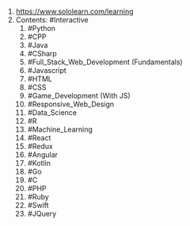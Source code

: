 1. https://www.sololearn.com/learning
2. Contents: #Interactive 
	1. #Python 
	2. #CPP 
	3. #Java 
	4. #CSharp 
	5. #Full_Stack_Web_Development (Fundamentals)
	6. #Javascript 
	7. #HTML 
	8. #CSS 
	9. #Game_Development (With JS)
	10. #Responsive_Web_Design 
	11. #Data_Science 
	12. #R 
	13. #Machine_Learning 
	14. #React 
	15. #Redux 
	16. #Angular 
	17. #Kotlin 
	18. #Go 
	19. #C 
	20. #PHP 
	21. #Ruby 
	22. #Swift 
	23. #JQuery 